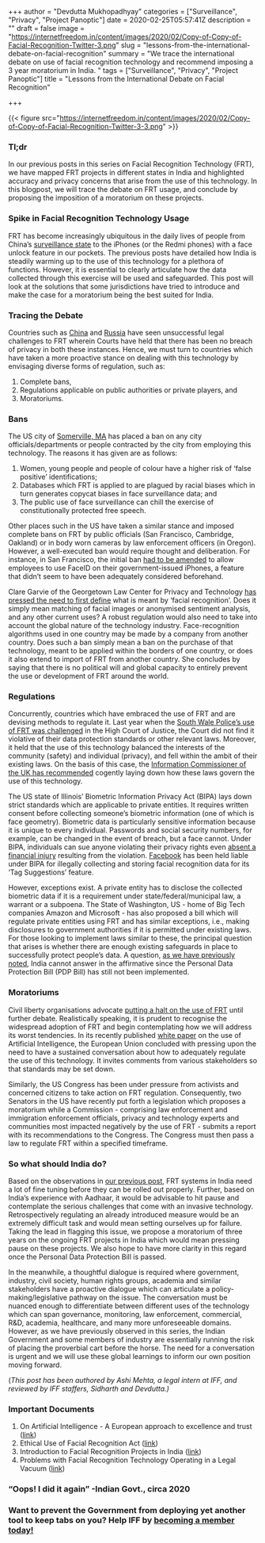 +++
author = "Devdutta Mukhopadhyay"
categories = ["Surveillance", "Privacy", "Project Panoptic"]
date = 2020-02-25T05:57:41Z
description = ""
draft = false
image = "https://internetfreedom.in/content/images/2020/02/Copy-of-Copy-of-Facial-Recognition-Twitter-3.png"
slug = "lessons-from-the-international-debate-on-facial-recognition"
summary = "We trace the international debate on use of facial recognition technology and recommend imposing a 3 year moratorium in India. "
tags = ["Surveillance", "Privacy", "Project Panoptic"]
title = "Lessons from the International Debate on Facial Recognition"

+++


{{< figure src="https://internetfreedom.in/content/images/2020/02/Copy-of-Copy-of-Facial-Recognition-Twitter-3-3.png" >}}

### Tl;dr

In our previous posts in this series on Facial Recognition Technology (FRT), we have mapped FRT projects in different states in India and highlighted accuracy and privacy concerns that arise from the use of this technology. In this blogpost, we will trace the debate on FRT usage, and conclude by proposing the imposition of a moratorium on these projects. 

### Spike in Facial Recognition Technology Usage

FRT has become increasingly ubiquitous in the daily lives of people from China’s [surveillance state](https://www.nytimes.com/2019/12/17/technology/china-surveillance.html) to the iPhones (or the Redmi phones) with a face unlock feature in our pockets. The previous posts have detailed how India is steadily warming up to the use of this technology for a plethora of functions. However, it is essential to clearly articulate how the data collected through this exercise will be used and safeguarded. This post will look at the solutions that some jurisdictions have tried to introduce and make the case for a moratorium being the best suited for India.

### Tracing the Debate

Countries such as [China](https://www.wsj.com/articles/chinese-professor-files-rare-lawsuit-over-use-of-facial-recognition-technology-11572884626) and [Russia](https://www.dw.com/en/russian-court-rejects-call-to-ban-facial-recognition-technology/a-51135814) have seen unsuccessful legal challenges to FRT wherein Courts have held that there has been no breach of privacy in both these instances. Hence, we must turn to countries which have taken a more proactive stance on dealing with this technology by envisaging diverse forms of regulation, such as:

1. Complete bans,
2. Regulations applicable on public authorities or private players, and
3. Moratoriums.

### Bans

The US city of [Somerville, MA](http://somervillecityma.iqm2.com/Citizens/Detail_LegiFile.aspx?ID=20991&highlightTerms=facial%20recognition%20technology) has placed a ban on any city officials/departments or people contracted by the city from employing this technology. The reasons it has given are as follows: 

1. Women, young people and people of colour have a higher risk of ‘false positive’ identifications;
2. Databases which FRT is applied to are plagued by racial biases which in turn generates copycat biases in face surveillance data; and
3. The public use of face surveillance can chill the exercise of constitutionally protected free speech. 

Other places such in the US have taken a similar stance and imposed complete bans on FRT by public officials (San Francisco, Cambridge, Oakland) or in body worn cameras by law enforcement officers (in Oregon). However, a well-executed ban would require thought and deliberation. For instance, in San Francisco, the initial ban [had to be amended](https://www.businessinsider.in/politics/news/san-francisco-is-changing-its-facial-recognition-ban-after-it-accidentally-made-the-iphones-it-gave-to-city-employees-illegal/articleshow/72894226.cms) to allow employees to use FaceID on their government-issued iPhones, a feature that didn’t seem to have been adequately considered beforehand. 

Clare Garvie of the Georgetown Law Center for Privacy and Technology [has pressed the need to first define](https://www.americaunderwatch.com/) what is meant by ‘facial recognition’. Does it simply mean matching of facial images or anonymised sentiment analysis, and any other current uses? A robust regulation would also need to take into account the global nature of the technology industry. Face-recognition algorithms used in one country may be made by a company from another country. Does such a ban simply mean a ban on the purchase of that technology, meant to be applied within the borders of one country, or does it also extend to import of FRT from another country. She concludes by saying that there is no political will and global capacity to entirely prevent the use or development of FRT around the world. 

### Regulations

Concurrently, countries which have embraced the use of FRT and are devising methods to regulate it. Last year when the [South Wale Police’s use of FRT was challenged](https://www.judiciary.uk/wp-content/uploads/2019/09/bridges-swp-judgment-Final03-09-19-1.pdf) in the High Court of Justice, the Court did not find it violative of their data protection standards or other relevant laws. Moreover, it held that the use of this technology balanced the interests of the community (safety) and individual (privacy), and fell within the ambit of their existing laws. On the basis of this case, the [Information Commissioner of the UK has recommended](https://ico.org.uk/media/about-the-ico/documents/2616184/live-frt-law-enforcement-opinion-20191031.pdf) cogently laying down how these laws govern the use of this technology. 

The US state of Illinois’ Biometric Information Privacy Act (BIPA) lays down strict standards which are applicable to private entities. It requires written consent before collecting someone’s biometric information (one of which is face geometry). Biometric data is particularly sensitive information because it is unique to every individual. Passwords and social security numbers, for example, can be changed in the event of breach, but a face cannot. Under BIPA, individuals can sue anyone violating their privacy rights even [absent a financial injury](https://www.natlawreview.com/article/illinois-supreme-court-declares-aggrieved-under-bipa-includes-those-no-injury) resulting from the violation. [Facebook](https://www.businessinsider.com/facebook-reaches-550-million-settlement-in-facial-recognition-lawsuit-2020-1?IR=T) has been held liable under BIPA for illegally collecting and storing facial recognition data for its ‘Tag Suggestions’ feature. 

However, exceptions exist. A private entity has to disclose the collected biometric data if it is a requirement under state/federal/municipal law, a warrant or a subpoena. The State of Washington, US - home of Big Tech companies Amazon and Microsoft - has also proposed a bill which will regulate private entities using FRT and has similar exceptions, i.e., making disclosures to government authorities if it is permitted under existing laws. For those looking to implement laws similar to these, the principal question that arises is whether there are enough existing safeguards in place to successfully protect people’s data. A question, [as we have previously noted](https://saveourprivacy.in/), India cannot answer in the affirmative since the Personal Data Protection Bill (PDP Bill) has still not been implemented. 

### Moratoriums

Civil liberty organisations advocate [putting a halt on the use of FRT](https://www.technologyreview.com/f/615098/facial-recognition-clearview-ai-epic-privacy-moratorium-surveillance/) until further debate. Realistically speaking, it is prudent to recognise the widespread adoption of FRT and begin contemplating how we will address its worst tendencies. In its recently published [white paper](https://ec.europa.eu/info/sites/info/files/commission-white-paper-artificial-intelligence-feb2020_en.pdf) on the use of Artificial Intelligence, the European Union concluded with pressing upon the need to have a sustained conversation about how to adequately regulate the use of this technology. It invites comments from various stakeholders so that standards may be set down.

Similarly, the US Congress has been under pressure from activists and concerned citizens to take action on FRT regulation. Consequently, two Senators in the US have recently put forth a legislation which proposes a moratorium while a Commission - comprising law enforcement and immigration enforcement officials, privacy and technology experts and communities most impacted negatively by the use of FRT - submits a report with its recommendations to the Congress. The Congress must then pass a law to regulate FRT within a specified timeframe. 

### So what should India do?

Based on the observations in [our previous post](https://internetfreedom.in/problems-with-facial-recognition-systems-operating-in-a-legal-vacuum/), FRT systems in India need a lot of fine tuning before they can be rolled out properly. Further, based on India’s experience with Aadhaar, it would be advisable to hit pause and contemplate the serious challenges that come with an invasive technology. Retrospectively regulating an already introduced measure would be an extremely difficult task and would mean setting ourselves up for failure. Taking the lead in flagging this issue, we propose a moratorium of three years on the ongoing FRT projects in India which would mean pressing pause on these projects. We also hope to have more clarity in this regard once the Personal Data Protection Bill is passed. 

In the meanwhile, a thoughtful dialogue is required where government, industry, civil society, human rights groups, academia and similar stakeholders have a proactive dialogue which can articulate a policy-making/legislative pathway on the issue. The conversation must be nuanced enough to differentiate between different uses of the technology which can span governance, monitoring, law enforcement, commercial, R&D, academia, healthcare, and many more unforeseeable domains. However, as we have previously observed in this series, the Indian Government and some members of industry are essentially running the risk of placing the proverbial cart before the horse. The need for a conversation is urgent and we will use these global learnings to inform our own position moving forward.

(_This post has been authored by Ashi Mehta, a legal intern at IFF, and reviewed by IFF staffers, Sidharth and Devdutta.)_

### Important Documents

1. On Artificial Intelligence - A European approach to excellence and trust ([link](https://ec.europa.eu/info/sites/info/files/commission-white-paper-artificial-intelligence-feb2020_en.pdf))
2. Ethical Use of Facial Recognition Act ([link](https://www.merkley.senate.gov/imo/media/doc/20.02.12%20Facial%20Recognition.pdf))
3. Introduction to Facial Recognition Projects in India ([link](https://internetfreedom.in/facial-recognition-in-india-part-i/))
4. Problems with Facial Recognition Technology Operating in a Legal Vacuum ([link](https://internetfreedom.in/problems-with-facial-recognition-systems-operating-in-a-legal-vacuum/))

### “Oops! I did it again” -Indian Govt., circa 2020

### Want to prevent the Government from deploying yet another tool to keep tabs on you? Help IFF by [becoming a member today!](https://internetfreedom.in/donate/)  



